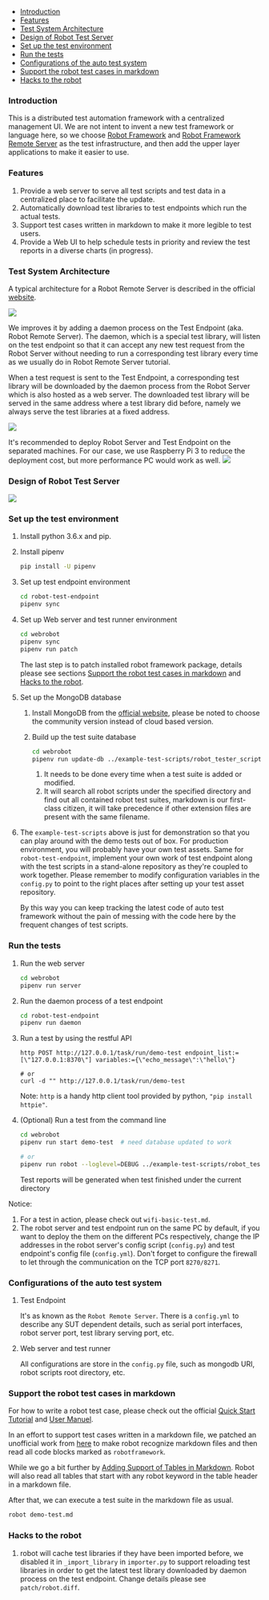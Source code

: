 - [Introduction](#introduction)
- [Features](#features)
- [Test System Architecture](#test-system-architecture)
- [Design of Robot Test Server](#design-of-robot-test-server)
- [Set up the test environment](#set-up-the-test-environment)
- [Run the tests](#run-the-tests)
- [Configurations of the auto test system](#configurations-of-the-auto-test-system)
- [Support the robot test cases in markdown](#support-the-robot-test-cases-in-markdown)
- [Hacks to the robot](#hacks-to-the-robot)

### Introduction
This is a distributed test automation framework with a centralized management UI. We are not intent to invent a new test framework or language here, so we choose [Robot Framework](https://github.com/robotframework/robotframework) and [Robot Framework Remote Server](https://github.com/robotframework/PythonRemoteServer) as the test infrastructure, and then add the upper layer applications to make it easier to use.

### Features
1. Provide a web server to serve all test scripts and test data in a centralized place to facilitate the update.
2. Automatically download test libraries to test endpoints which run the actual tests.
3. Support test cases written in markdown to make it more legible to test users.
4. Provide a Web UI to help schedule tests in priority and review the test reports in a diverse charts (in progress).

### Test System Architecture
A typical architecture for a Robot Remote Server is described in the official [website](https://github.com/robotframework/RemoteInterface).

![](https://i.loli.net/2018/11/28/5bfe0be78657f.jpg)

We improves it by adding a daemon process on the Test Endpoint (aka. Robot Remote Server). The daemon, which is a special test library, will listen on the test endpoint so that it can accept any new test request from the Robot Server without needing to run a corresponding test library every time as we usually do in Robot Remote Server tutorial.

When a test request is sent to the Test Endpoint, a corresponding test library will be downloaded by the daemon process from the Robot Server which is also hosted as a web server. The downloaded test library will be served in the same address where a test library did before, namely we always serve the test libraries at a fixed address.

![](https://i.loli.net/2019/01/25/5c4a65f044250.png)

It's recommended to deploy Robot Server and Test Endpoint on the separated machines. For our case, we use Raspberry Pi 3 to reduce the deployment cost, but more performance PC would work as well.
![](https://i.loli.net/2019/01/24/5c498aa0a7354.png)

### Design of Robot Test Server
![](https://i.loli.net/2019/01/25/5c4a64c32ae53.png)

### Set up the test environment

1. Install python 3.6.x and pip.

2. Install pipenv
   ```bash
   pip install -U pipenv
   ```

3. Set up test endpoint environment
   ```bash
   cd robot-test-endpoint
   pipenv sync
   ```

4. Set up Web server and test runner environment
   ```bash
   cd webrobot
   pipenv sync
   pipenv run patch
   ```
   The last step is to patch installed robot framework package, details please see sections [Support the robot test cases in markdown](#support-the-robot-test-cases-in-markdown) and [Hacks to the robot](#hacks-to-the-robot).

5. Set up the MongoDB database

   1. Install MongoDB from the [official website](https://www.mongodb.com/), please be noted to choose the community version instead of cloud based version.

   2. Build up the test suite database
      ```bash
      cd webrobot
      pipenv run update-db ../example-test-scripts/robot_tester_scripts
      ```
      1. It needs to be done every time when a test suite is added or modified.
      2. It will search all robot scripts under the specified directory and find out all contained robot test suites, markdown is our first-class citizen, it will take precedence if other extension files are present with the same filename.

6. The `example-test-scripts` above is just for demonstration so that you can play around with the demo tests out of box. For production environment, you will probably have your own test assets. Same for `robot-test-endpoint`, implement your own work of test endpoint along with the test scripts in a stand-alone repository as they're coupled to work together. Please remember to modify configuration variables in the `config.py` to point to the right places after setting up your test asset repository.

   By this way you can keep tracking the latest code of auto test framework without the pain of messing with the code here by the frequent changes of test scripts.

### Run the tests
1. Run the web server
   ```bash
   cd webrobot
   pipenv run server
   ```

2. Run the daemon process of a test endpoint
   ```bash
   cd robot-test-endpoint
   pipenv run daemon
   ```

3. Run a test by using the restful API
   ```
   http POST http://127.0.0.1/task/run/demo-test endpoint_list:=[\"127.0.0.1:8370\"] variables:={\"echo_message\":\"hello\"}

   # or
   curl -d "" http://127.0.0.1/task/run/demo-test
   ```
   Note: `http` is a handy http client tool provided by python, `"pip install httpie"`.

4. (Optional) Run a test from the command line

   ```bash
   cd webrobot
   pipenv run start demo-test  # need database updated to work

   # or
   pipenv run robot --loglevel=DEBUG ../example-test-scripts/robot_tester_scripts/demo-test.robot
   ```

   Test reports will be generated when test finished under the current directory

Notice:
1. For a test in action, please check out `wifi-basic-test.md`.
2. The robot server and test endpoint run on the same PC by default, if you want to deploy the them on the different PCs respectively, change the IP addresses in the robot server's config script (`config.py`) and test endpoint's config file (`config.yml`). Don't forget to configure the firewall to let through the communication on the TCP port `8270/8271`.

### Configurations of the auto test system
1. Test Endpoint

   It's as known as the `Robot Remote Server`. There is a `config.yml` to describe any SUT dependent details, such as serial port interfaces, robot server port, test library serving port, etc.

2. Web server and test runner

   All configurations are store in the `config.py` file, such as mongodb URI, robot scripts root directory, etc.

### Support the robot test cases in markdown
For how to write a robot test case, please check out the official [Quick Start Tutorial](https://github.com/robotframework/QuickStartGuide/blob/master/QuickStart.rst) and [User Manuel](http://robotframework.org/robotframework/latest/RobotFrameworkUserGuide.html).

In an effort to support test cases written in a markdown file, we patched an unofficial work from [here](https://gist.github.com/Tset-Noitamotua/75d15a2beb9ab6f1931d3871172ebbbf) to make robot recognize markdown files and then read all code blocks marked as `robotframework`.

While we go a bit further by [Adding Support of Tables in Markdown](https://gist.github.com/pansila/8d4f2869ccae891326959c947571ea67). Robot will also read all tables that start with any robot keyword in the table header in a markdown file.

After that, we can execute a test suite in the markdown file as usual.
```bash
robot demo-test.md
```

### Hacks to the robot
1. robot will cache test libraries if they have been imported before, we disabled it in `_import_library` in `importer.py` to support reloading test libraries in order to get the latest test library downloaded by daemon process on the test endpoint. Change details please see `patch/robot.diff`.
